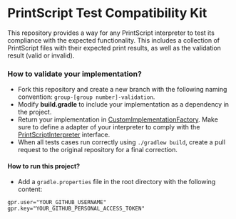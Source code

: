 # PrintScript Test Compatibility Kit

This repository provides a way for any PrintScript interpreter to test its compliance with the expected functionality.
This includes a collection of PrintScript files with their expected print results, as well as the validation result (valid or invalid).

### How to validate your implementation?
- Fork this repository and create a new branch with the following naming convention: ```group-[group number]-validation```.
- Modify **build.gradle** to include your implementation as a dependency in the project.
- Return your implementation in [CustomImplementationFactory](src/main/java/implementation/CustomImplementationFactory.java). 
  Make sure to define a adapter of your interpreter to comply with the [PrintScriptInterpreter](src/main/java/interpreter/PrintScriptInterpreter.java) interface.
- When all tests cases run correctly using ```./gradlew build```, create a pull request to the original repository for a final correction. 


#### How to run this project?
- Add a `gradle.properties` file in the root directory with the following content:
```properties
gpr.user="YOUR_GITHUB_USERNAME"
gpr.key="YOUR_GITHUB_PERSONAL_ACCESS_TOKEN"
```